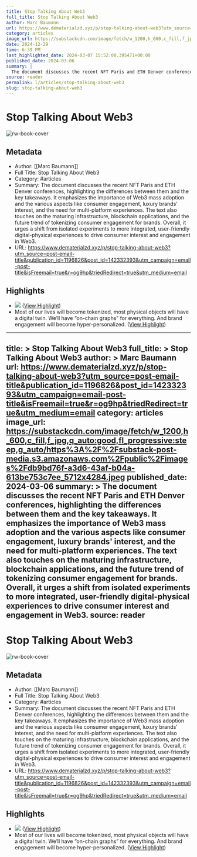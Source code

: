 ```yaml
---
title: Stop Talking About Web3
full_title: Stop Talking About Web3
author: Marc Baumann
url: https://www.dematerialzd.xyz/p/stop-talking-about-web3?utm_source=post-email-title&publication_id=1196826&post_id=142332393&utm_campaign=email-post-title&isFreemail=true&r=og9hp&triedRedirect=true&utm_medium=email
category: articles
image_url: https://substackcdn.com/image/fetch/w_1200,h_600,c_fill,f_jpg,q_auto:good,fl_progressive:steep,g_auto/https%3A%2F%2Fsubstack-post-media.s3.amazonaws.com%2Fpublic%2Fimages%2Fdb9bd76f-a3d6-43af-b04a-613be753c7ee_5712x4284.jpeg
date: 2024-12-29
time: 6:39 PM
last_highlighted_date: 2024-03-07 15:52:00.395471+00:00
published_date: 2024-03-06
summary: |
  The document discusses the recent NFT Paris and ETH Denver conferences, highlighting the differences between them and the key takeaways. It emphasizes the importance of Web3 mass adoption and the various aspects like consumer engagement, luxury brands' interest, and the need for multi-platform experiences. The text also touches on the maturing infrastructure, blockchain applications, and the future trend of tokenizing consumer engagement for brands. Overall, it urges a shift from isolated experiments to more integrated, user-friendly digital-physical experiences to drive consumer interest and engagement in Web3.
source: reader
permalink: l/articles/stop-talking-about-web3
slug: stop-talking-about-web3
---
```

# Stop Talking About Web3

![rw-book-cover](https://substackcdn.com/image/fetch/w_1200,h_600,c_fill,f_jpg,q_auto:good,fl_progressive:steep,g_auto/https%3A%2F%2Fsubstack-post-media.s3.amazonaws.com%2Fpublic%2Fimages%2Fdb9bd76f-a3d6-43af-b04a-613be753c7ee_5712x4284.jpeg)

## Metadata
- Author: [[Marc Baumann]]
- Full Title: Stop Talking About Web3
- Category: #articles
- Summary: The document discusses the recent NFT Paris and ETH Denver conferences, highlighting the differences between them and the key takeaways. It emphasizes the importance of Web3 mass adoption and the various aspects like consumer engagement, luxury brands' interest, and the need for multi-platform experiences. The text also touches on the maturing infrastructure, blockchain applications, and the future trend of tokenizing consumer engagement for brands. Overall, it urges a shift from isolated experiments to more integrated, user-friendly digital-physical experiences to drive consumer interest and engagement in Web3.
- URL: https://www.dematerialzd.xyz/p/stop-talking-about-web3?utm_source=post-email-title&publication_id=1196826&post_id=142332393&utm_campaign=email-post-title&isFreemail=true&r=og9hp&triedRedirect=true&utm_medium=email

## Highlights
- ![](https://substackcdn.com/image/fetch/w_1456,c_limit,f_auto,q_auto:good,fl_progressive:steep/https%3A%2F%2Fsubstack-post-media.s3.amazonaws.com%2Fpublic%2Fimages%2F37dd0643-ca75-4769-a7e1-25cae5dc4537_4000x2668.jpeg) ([View Highlight](https://read.readwise.io/read/01hrcsmk2cp9wmg0tck3k9kxvh))
- Most of our lives will become tokenized, most physical objects will have a digital twin.
  We’ll have “on-chain graphs” for everything. And brand engagement will become hyper-personalized. ([View Highlight](https://read.readwise.io/read/01hrcstfxs752cvn60s7s6pfrz))


---
title: >
  Stop Talking About Web3
full_title: >
  Stop Talking About Web3
author: >
  Marc Baumann
url: https://www.dematerialzd.xyz/p/stop-talking-about-web3?utm_source=post-email-title&publication_id=1196826&post_id=142332393&utm_campaign=email-post-title&isFreemail=true&r=og9hp&triedRedirect=true&utm_medium=email
category: articles
image_url: https://substackcdn.com/image/fetch/w_1200,h_600,c_fill,f_jpg,q_auto:good,fl_progressive:steep,g_auto/https%3A%2F%2Fsubstack-post-media.s3.amazonaws.com%2Fpublic%2Fimages%2Fdb9bd76f-a3d6-43af-b04a-613be753c7ee_5712x4284.jpeg
published_date: 2024-03-06
summary: >
  The document discusses the recent NFT Paris and ETH Denver conferences, highlighting the differences between them and the key takeaways. It emphasizes the importance of Web3 mass adoption and the various aspects like consumer engagement, luxury brands' interest, and the need for multi-platform experiences. The text also touches on the maturing infrastructure, blockchain applications, and the future trend of tokenizing consumer engagement for brands. Overall, it urges a shift from isolated experiments to more integrated, user-friendly digital-physical experiences to drive consumer interest and engagement in Web3.
source: reader
---
# Stop Talking About Web3

![rw-book-cover](https://substackcdn.com/image/fetch/w_1200,h_600,c_fill,f_jpg,q_auto:good,fl_progressive:steep,g_auto/https%3A%2F%2Fsubstack-post-media.s3.amazonaws.com%2Fpublic%2Fimages%2Fdb9bd76f-a3d6-43af-b04a-613be753c7ee_5712x4284.jpeg)

## Metadata
- Author: [[Marc Baumann]]
- Full Title: Stop Talking About Web3
- Category: #articles
- Summary: The document discusses the recent NFT Paris and ETH Denver conferences, highlighting the differences between them and the key takeaways. It emphasizes the importance of Web3 mass adoption and the various aspects like consumer engagement, luxury brands' interest, and the need for multi-platform experiences. The text also touches on the maturing infrastructure, blockchain applications, and the future trend of tokenizing consumer engagement for brands. Overall, it urges a shift from isolated experiments to more integrated, user-friendly digital-physical experiences to drive consumer interest and engagement in Web3.
- URL: https://www.dematerialzd.xyz/p/stop-talking-about-web3?utm_source=post-email-title&publication_id=1196826&post_id=142332393&utm_campaign=email-post-title&isFreemail=true&r=og9hp&triedRedirect=true&utm_medium=email

## Highlights
- ![](https://substackcdn.com/image/fetch/w_1456,c_limit,f_auto,q_auto:good,fl_progressive:steep/https%3A%2F%2Fsubstack-post-media.s3.amazonaws.com%2Fpublic%2Fimages%2F37dd0643-ca75-4769-a7e1-25cae5dc4537_4000x2668.jpeg) ([View Highlight](https://read.readwise.io/read/01hrcsmk2cp9wmg0tck3k9kxvh))
- Most of our lives will become tokenized, most physical objects will have a digital twin.
  We’ll have “on-chain graphs” for everything. And brand engagement will become hyper-personalized. ([View Highlight](https://read.readwise.io/read/01hrcstfxs752cvn60s7s6pfrz))


